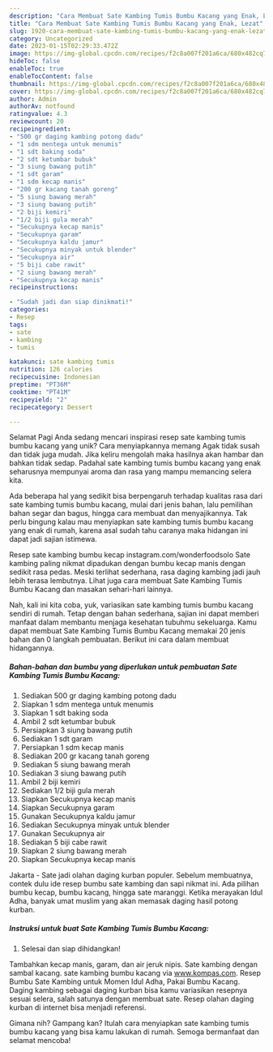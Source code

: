 ```yaml
---
description: "Cara Membuat Sate Kambing Tumis Bumbu Kacang yang Enak, Lezat"
title: "Cara Membuat Sate Kambing Tumis Bumbu Kacang yang Enak, Lezat"
slug: 1920-cara-membuat-sate-kambing-tumis-bumbu-kacang-yang-enak-lezat
category: Uncategorized
date: 2023-01-15T02:29:33.472Z
image: https://img-global.cpcdn.com/recipes/f2c8a007f201a6ca/680x482cq70/sate-kambing-tumis-bumbu-kacang-foto-resep-utama.jpg
hideToc: false
enableToc: true
enableTocContent: false
thumbnail: https://img-global.cpcdn.com/recipes/f2c8a007f201a6ca/680x482cq70/sate-kambing-tumis-bumbu-kacang-foto-resep-utama.jpg
cover: https://img-global.cpcdn.com/recipes/f2c8a007f201a6ca/680x482cq70/sate-kambing-tumis-bumbu-kacang-foto-resep-utama.jpg
author: Admin
authorAv: notfound
ratingvalue: 4.3
reviewcount: 20
recipeingredient:
- "500 gr daging kambing potong dadu"
- "1 sdm mentega untuk menumis"
- "1 sdt baking soda"
- "2 sdt ketumbar bubuk"
- "3 siung bawang putih"
- "1 sdt garam"
- "1 sdm kecap manis"
- "200 gr kacang tanah goreng"
- "5 siung bawang merah"
- "3 siung bawang putih"
- "2 biji kemiri"
- "1/2 biji gula merah"
- "Secukupnya kecap manis"
- "Secukupnya garam"
- "Secukupnya kaldu jamur"
- "Secukupnya minyak untuk blender"
- "Secukupnya air"
- "5 biji cabe rawit"
- "2 siung bawang merah"
- "Secukupnya kecap manis"
recipeinstructions:

- "Sudah jadi dan siap dinikmati!"
categories:
- Resep
tags:
- sate
- kambing
- tumis

katakunci: sate kambing tumis 
nutrition: 126 calories
recipecuisine: Indonesian
preptime: "PT36M"
cooktime: "PT41M"
recipeyield: "2"
recipecategory: Dessert

---
```



Selamat Pagi Anda sedang mencari inspirasi resep sate kambing tumis bumbu kacang yang unik? Cara menyiapkannya memang Agak tidak susah dan tidak juga mudah. Jika keliru mengolah maka hasilnya akan hambar dan bahkan tidak sedap. Padahal sate kambing tumis bumbu kacang yang enak seharusnya mempunyai aroma dan rasa yang mampu memancing selera kita.


Ada beberapa hal yang sedikit bisa berpengaruh terhadap kualitas rasa dari sate kambing tumis bumbu kacang, mulai dari jenis bahan, lalu pemilihan bahan segar dan bagus, hingga cara membuat dan menyajikannya. Tak perlu bingung kalau mau menyiapkan sate kambing tumis bumbu kacang yang enak di rumah, karena asal sudah tahu caranya maka hidangan ini dapat jadi sajian istimewa.

Resep sate kambing bumbu kecap instagram.com/wonderfoodsolo Sate kambing paling nikmat dipadukan dengan bumbu kecap manis dengan sedikit rasa pedas. Meski terlihat sederhana, rasa daging kambing jadi jauh lebih terasa lembutnya. Lihat juga cara membuat Sate Kambing Tumis Bumbu Kacang dan masakan sehari-hari lainnya.


Nah, kali ini kita coba, yuk, variasikan sate kambing tumis bumbu kacang sendiri di rumah. Tetap dengan bahan sederhana, sajian ini dapat memberi manfaat dalam membantu menjaga kesehatan tubuhmu sekeluarga. Kamu dapat membuat Sate Kambing Tumis Bumbu Kacang memakai 20 jenis bahan dan 0 langkah pembuatan. Berikut ini cara dalam membuat hidangannya.

<!--inarticleads1-->

##### Bahan-bahan dan bumbu yang diperlukan untuk pembuatan Sate Kambing Tumis Bumbu Kacang:

1. Sediakan 500 gr daging kambing potong dadu
1. Siapkan 1 sdm mentega untuk menumis
1. Siapkan 1 sdt baking soda
1. Ambil 2 sdt ketumbar bubuk
1. Persiapkan 3 siung bawang putih
1. Sediakan 1 sdt garam
1. Persiapkan 1 sdm kecap manis
1. Sediakan 200 gr kacang tanah goreng
1. Sediakan 5 siung bawang merah
1. Sediakan 3 siung bawang putih
1. Ambil 2 biji kemiri
1. Sediakan 1/2 biji gula merah
1. Siapkan Secukupnya kecap manis
1. Siapkan Secukupnya garam
1. Gunakan Secukupnya kaldu jamur
1. Sediakan Secukupnya minyak untuk blender
1. Gunakan Secukupnya air
1. Sediakan 5 biji cabe rawit
1. Siapkan 2 siung bawang merah
1. Siapkan Secukupnya kecap manis


Jakarta - Sate jadi olahan daging kurban populer. Sebelum membuatnya, contek dulu ide resep bumbu sate kambing dan sapi nikmat ini. Ada pilihan bumbu kecap, bumbu kacang, hingga sate maranggi. Ketika merayakan Idul Adha, banyak umat muslim yang akan memasak daging hasil potong kurban. 

<!--inarticleads2-->

##### Instruksi untuk buat Sate Kambing Tumis Bumbu Kacang:


1. Selesai dan siap dihidangkan!

Tambahkan kecap manis, garam, dan air jeruk nipis. Sate kambing dengan sambal kacang. sate kambing bumbu kacang via www.kompas.com. Resep Bumbu Sate Kambing untuk Momen Idul Adha, Pakai Bumbu Kacang. Daging kambing sebagai daging kurban bisa kamu variasikan resepnya sesuai selera, salah satunya dengan membuat sate. Resep olahan daging kurban di internet bisa menjadi referensi. 

Gimana nih? Gampang kan? Itulah cara menyiapkan sate kambing tumis bumbu kacang yang bisa kamu lakukan di rumah. Semoga bermanfaat dan selamat mencoba!
